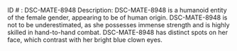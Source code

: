 ID # : DSC-MATE-8948
Description: DSC-MATE-8948 is a humanoid entity of the female gender, appearing to be of human origin. DSC-MATE-8948 is not to be underestimated, as she possesses immense strength and is highly skilled in hand-to-hand combat. DSC-MATE-8948 has distinct spots on her face, which contrast with her bright blue clown eyes.
